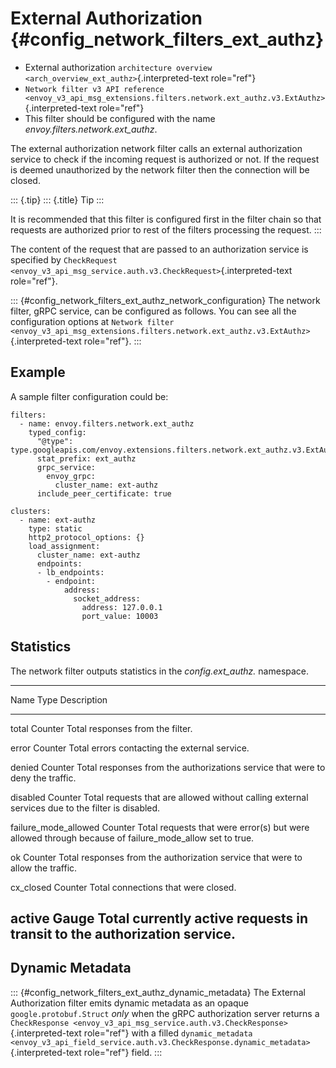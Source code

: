 External Authorization {#config_network_filters_ext_authz}
======================

-   External authorization
    `architecture overview <arch_overview_ext_authz>`{.interpreted-text
    role="ref"}
-   `Network filter v3 API reference <envoy_v3_api_msg_extensions.filters.network.ext_authz.v3.ExtAuthz>`{.interpreted-text
    role="ref"}
-   This filter should be configured with the name
    *envoy.filters.network.ext_authz*.

The external authorization network filter calls an external
authorization service to check if the incoming request is authorized or
not. If the request is deemed unauthorized by the network filter then
the connection will be closed.

::: {.tip}
::: {.title}
Tip
:::

It is recommended that this filter is configured first in the filter
chain so that requests are authorized prior to rest of the filters
processing the request.
:::

The content of the request that are passed to an authorization service
is specified by
`CheckRequest <envoy_v3_api_msg_service.auth.v3.CheckRequest>`{.interpreted-text
role="ref"}.

::: {#config_network_filters_ext_authz_network_configuration}
The network filter, gRPC service, can be configured as follows. You can
see all the configuration options at
`Network filter <envoy_v3_api_msg_extensions.filters.network.ext_authz.v3.ExtAuthz>`{.interpreted-text
role="ref"}.
:::

Example
-------

A sample filter configuration could be:

``` {.yaml}
filters:
  - name: envoy.filters.network.ext_authz
    typed_config:
      "@type": type.googleapis.com/envoy.extensions.filters.network.ext_authz.v3.ExtAuthz
      stat_prefix: ext_authz
      grpc_service:
        envoy_grpc:
          cluster_name: ext-authz
      include_peer_certificate: true

clusters:
  - name: ext-authz
    type: static
    http2_protocol_options: {}
    load_assignment:
      cluster_name: ext-authz
      endpoints:
      - lb_endpoints:
        - endpoint:
            address:
              socket_address:
                address: 127.0.0.1
                port_value: 10003
```

Statistics
----------

The network filter outputs statistics in the *config.ext_authz.*
namespace.

  ----------------------------------------------------------------------------
  Name                   Type              Description
  ---------------------- ----------------- -----------------------------------
  total                  Counter           Total responses from the filter.

  error                  Counter           Total errors contacting the
                                           external service.

  denied                 Counter           Total responses from the
                                           authorizations service that were to
                                           deny the traffic.

  disabled               Counter           Total requests that are allowed
                                           without calling external services
                                           due to the filter is disabled.

  failure_mode_allowed   Counter           Total requests that were error(s)
                                           but were allowed through because of
                                           failure_mode_allow set to true.

  ok                     Counter           Total responses from the
                                           authorization service that were to
                                           allow the traffic.

  cx_closed              Counter           Total connections that were closed.

  active                 Gauge             Total currently active requests in
                                           transit to the authorization
                                           service.
  ----------------------------------------------------------------------------

Dynamic Metadata
----------------

::: {#config_network_filters_ext_authz_dynamic_metadata}
The External Authorization filter emits dynamic metadata as an opaque
`google.protobuf.Struct` *only* when the gRPC authorization server
returns a `CheckResponse
<envoy_v3_api_msg_service.auth.v3.CheckResponse>`{.interpreted-text
role="ref"} with a filled `dynamic_metadata
<envoy_v3_api_field_service.auth.v3.CheckResponse.dynamic_metadata>`{.interpreted-text
role="ref"} field.
:::
